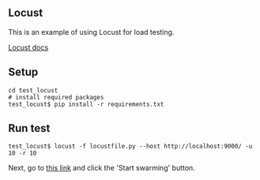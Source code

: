 ## Locust

This is an example of using Locust for load testing.

[Locust docs](https://docs.locust.io/en/stable/quickstart.html)

## Setup

```shell
cd test_locust
# install required packages
test_locust$ pip install -r requirements.txt
```

## Run test

```shell
test_locust$ locust -f locustfile.py --host http://localhost:9000/ -u 10 -r 10
```

Next, go to [this link](http://127.0.0.1:8089/) and click the 'Start swarming' button.
